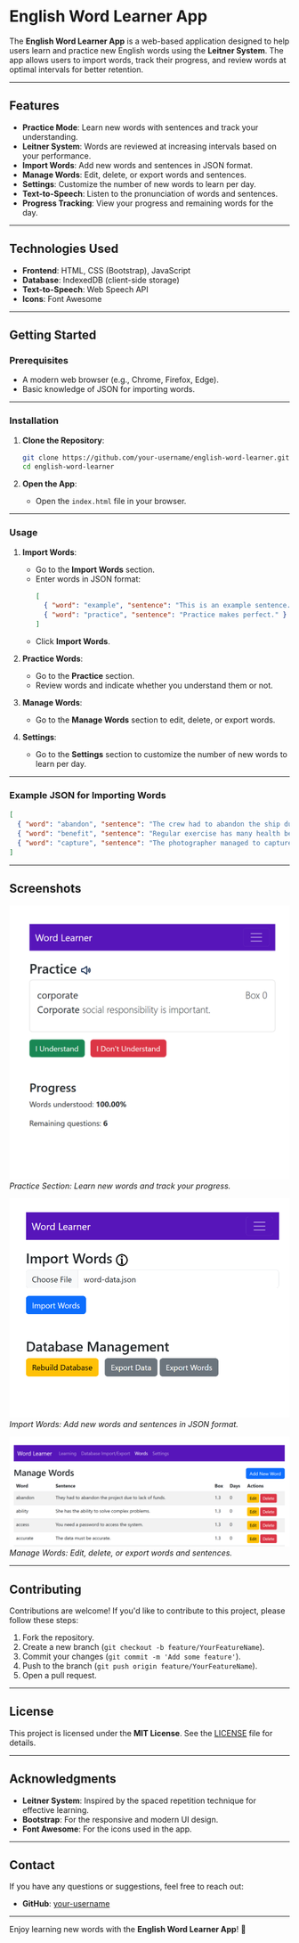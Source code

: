 # English Word Learner App

The **English Word Learner App** is a web-based application designed to help users learn and practice new English words using the **Leitner System**. The app allows users to import words, track their progress, and review words at optimal intervals for better retention.

---

## Features

- **Practice Mode**: Learn new words with sentences and track your understanding.
- **Leitner System**: Words are reviewed at increasing intervals based on your performance.
- **Import Words**: Add new words and sentences in JSON format.
- **Manage Words**: Edit, delete, or export words and sentences.
- **Settings**: Customize the number of new words to learn per day.
- **Text-to-Speech**: Listen to the pronunciation of words and sentences.
- **Progress Tracking**: View your progress and remaining words for the day.

---

## Technologies Used

- **Frontend**: HTML, CSS (Bootstrap), JavaScript
- **Database**: IndexedDB (client-side storage)
- **Text-to-Speech**: Web Speech API
- **Icons**: Font Awesome

---

## Getting Started

### Prerequisites

- A modern web browser (e.g., Chrome, Firefox, Edge).
- Basic knowledge of JSON for importing words.

---

### Installation

1. **Clone the Repository**:
   ```bash
   git clone https://github.com/your-username/english-word-learner.git
   cd english-word-learner
   ```

2. **Open the App**:
   - Open the `index.html` file in your browser.

---

### Usage

1. **Import Words**:
   - Go to the **Import Words** section.
   - Enter words in JSON format:
     ```json
     [
       { "word": "example", "sentence": "This is an example sentence." },
       { "word": "practice", "sentence": "Practice makes perfect." }
     ]
     ```
   - Click **Import Words**.

2. **Practice Words**:
   - Go to the **Practice** section.
   - Review words and indicate whether you understand them or not.

3. **Manage Words**:
   - Go to the **Manage Words** section to edit, delete, or export words.

4. **Settings**:
   - Go to the **Settings** section to customize the number of new words to learn per day.

---

### Example JSON for Importing Words

```json
[
  { "word": "abandon", "sentence": "The crew had to abandon the ship during the storm." },
  { "word": "benefit", "sentence": "Regular exercise has many health benefits." },
  { "word": "capture", "sentence": "The photographer managed to capture the sunset perfectly." }
]
```

---

## Screenshots

![Practice Section](screenshots/practice.png)  
*Practice Section: Learn new words and track your progress.*

![Import Words](screenshots/import.png)  
*Import Words: Add new words and sentences in JSON format.*

![Manage Words](screenshots/manage.png)  
*Manage Words: Edit, delete, or export words and sentences.*

---

## Contributing

Contributions are welcome! If you'd like to contribute to this project, please follow these steps:

1. Fork the repository.
2. Create a new branch (`git checkout -b feature/YourFeatureName`).
3. Commit your changes (`git commit -m 'Add some feature'`).
4. Push to the branch (`git push origin feature/YourFeatureName`).
5. Open a pull request.

---

## License

This project is licensed under the **MIT License**. See the [LICENSE](LICENSE) file for details.

---

## Acknowledgments

- **Leitner System**: Inspired by the spaced repetition technique for effective learning.
- **Bootstrap**: For the responsive and modern UI design.
- **Font Awesome**: For the icons used in the app.

---

## Contact

If you have any questions or suggestions, feel free to reach out:

- **GitHub**: [your-username](https://github.com/alised)

---

Enjoy learning new words with the **English Word Learner App**! 🎉
